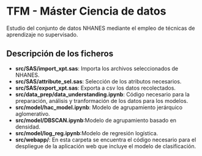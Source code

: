 # TFM - Máster Ciencia de datos
Estudio del conjunto de datos NHANES mediante el empleo de técnicas de aprendizaje no supervisado.

## Descripción de los ficheros

- **src/SAS/import_xpt.sas**: Importa los archivos seleccionados de NHANES.
- **src/SAS/attribute_sel.sas**: Selección de los atributos necesarios.
- **src/SAS/export_xpt.sas**: Exporta a csv los datos recolectados.
- **src/data_prep/data_understanding.ipynb**: Código necesario para la preparación, análisis y tranformación de los datos para los modelos.
- **src/model/hac_model.ipynb**: Modelo de agrupamiento jerárquico aglomerativo.
- **src/model/DBSCAN.ipynb**:Modelo de agrupamiento basado en densidad.
- **src/model/log_reg.ipynb**:Modelo de regresión logística.
- **src/webapp/**: En esta carpeta se encuentra el código necesario para el despliegue de la aplicación web que incluye el modelo de clasificación.
